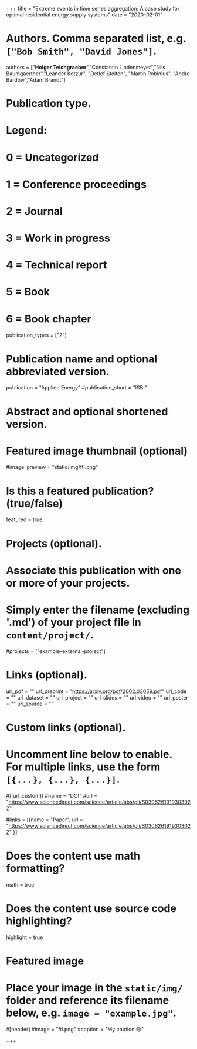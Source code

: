 
+++
title = "Extreme events in time series aggregation: A case study for optimal residential energy supply systems"
date = "2020-02-01"

# Authors. Comma separated list, e.g. `["Bob Smith", "David Jones"]`.

authors = ["**Holger Teichgraeber**","Constantin Lindenmeyer","Nils Baumgaertner","Leander Kotzur", "Detlef Stolten", "Martin Robinius", "Andre Bardow","Adam Brandt"]

# Publication type.
# Legend:
# 0 = Uncategorized
# 1 = Conference proceedings
# 2 = Journal
# 3 = Work in progress
# 4 = Technical report
# 5 = Book
# 6 = Book chapter
publication_types = ["2"]

# Publication name and optional abbreviated version.
publication = "Applied Energy"
#publication_short = "ISBI"

# Abstract and optional shortened version.



# Featured image thumbnail (optional)
#image_preview = "static/img/ftl.png"

# Is this a featured publication? (true/false)
featured = true

# Projects (optional).
#   Associate this publication with one or more of your projects.
#   Simply enter the filename (excluding '.md') of your project file in `content/project/`.
#projects = ["example-external-project"]

# Links (optional).
url_pdf = ""
url_preprint = "https://arxiv.org/pdf/2002.03059.pdf"
url_code = ""
url_dataset = ""
url_project = ""
url_slides = ""
url_video = ""
url_poster = ""
url_source = ""

# Custom links (optional).
#   Uncomment line below to enable. For multiple links, use the form `[{...}, {...}, {...}]`.
#[[url_custom]]
#name = "DOI"
#url = "https://www.sciencedirect.com/science/article/abs/pii/S0306261919303022"

#links = [{name = "Paper", url = "https://www.sciencedirect.com/science/article/abs/pii/S0306261919303022" }]

# Does the content use math formatting?
math = true

# Does the content use source code highlighting?
highlight = true
  
# Featured image
# Place your image in the `static/img/` folder and reference its filename below, e.g. `image = "example.jpg"`.
#[header]
#image = "ftl.png"
#caption = "My caption :smile:"

+++

